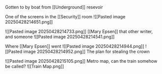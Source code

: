 Gotten to by boat from [[Underground]] resevoir


One of the screens in the [[Security]] room
![[Pasted image 20250428214651.png]]

![[Pasted image 20250428214733.png]]
[[Mary Epsen]] that other writer, and someone
![[Pasted image 20250428214541.png]]

Where [[Mary Epsen]] went
![[Pasted image 20250428214944.png]]
![[Pasted image 20250428214952.png]]
The plan for stealing the crown

![[Pasted image 20250428215105.png]]
Metro map, can the train somehow be called?
![[Train Map.png]]
